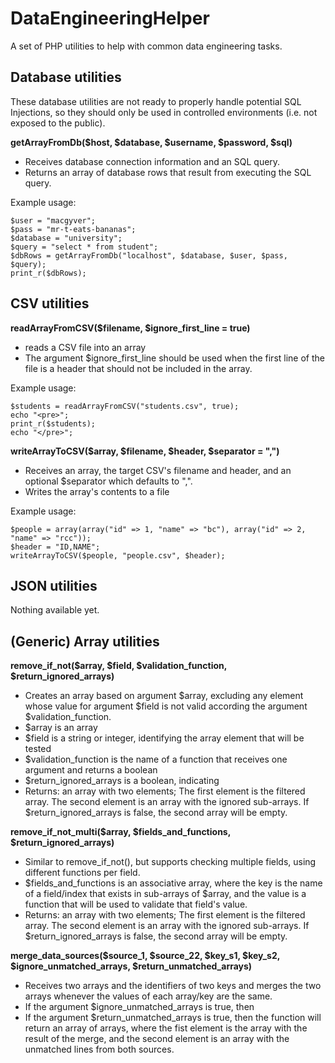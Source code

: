 # DataEngineeringHelper

A set of PHP utilities to help with common data engineering tasks.

## Database utilities

These database utilities are not ready to properly handle potential SQL Injections, so they should only be used in controlled environments (i.e. not exposed to the 
public).

**getArrayFromDb($host, $database, $username, $password, $sql)**
- Receives database connection information and an SQL query.
- Returns an array of database rows that result from executing the SQL query.

Example usage:
```
$user = "macgyver";
$pass = "mr-t-eats-bananas";
$database = "university";
$query = "select * from student";
$dbRows = getArrayFromDb("localhost", $database, $user, $pass, $query);
print_r($dbRows);
```

## CSV utilities

**readArrayFromCSV($filename, $ignore_first_line = true)**
- reads a CSV file into an array
- The argument $ignore_first_line should be used when the first line of the file is a header that should not be included in the array.

Example usage:
```
$students = readArrayFromCSV("students.csv", true);
echo "<pre>";
print_r($students);
echo "</pre>";
```

**writeArrayToCSV($array, $filename, $header, $separator = ",")**
- Receives an array, the target CSV's filename and header, and an optional $separator which defaults to ",".
- Writes the array's contents to a file

Example usage:
```
$people = array(array("id" => 1, "name" => "bc"), array("id" => 2, "name" => "rcc"));
$header = "ID,NAME";
writeArrayToCSV($people, "people.csv", $header);
```

## JSON utilities
Nothing available yet.

## (Generic) Array utilities
**remove_if_not($array, $field, $validation_function, $return_ignored_arrays)**
- Creates an array based on argument $array, excluding any element whose value for argument $field is not valid according the argument $validation_function.
- $array is an array
- $field is a string or integer, identifying the array element that will be tested
- $validation_function is the name of a function that receives one argument and returns a boolean
- $return_ignored_arrays is a boolean, indicating
- Returns: an array with two elements; The first element is the filtered array. The second element is an array with the ignored sub-arrays. If $return_ignored_arrays
is false, the second array will be empty.

**remove_if_not_multi($array, $fields_and_functions, $return_ignored_arrays)**
- Similar to remove_if_not(), but supports checking multiple fields, using different functions per field.
- $fields_and_functions is an associative array, where the key is the name of a field/index that exists in sub-arrays of $array, and the value is a function that
will be used to validate that field's value.
- Returns: an array with two elements; The first element is the filtered array. The second element is an array with the ignored sub-arrays. If $return_ignored_arrays
is false, the second array will be empty.

**merge_data_sources($source_1, $source_22, $key_s1, $key_s2, $ignore_unmatched_arrays, $return_unmatched_arrays)**
- Receives two arrays and the identifiers of two keys and merges the two arrays whenever the values of each array/key are the same.
- If the argument $ignore_unmatched_arrays is true, then 
- If the argument $return_unmatched_arrays is true, then the function will return an array of arrays, where 
the fist element is the array with the result of the merge, and the second element is an array with the unmatched lines from both sources.

